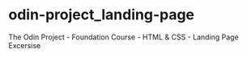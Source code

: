 # odin-project_landing-page
The Odin Project - Foundation Course - HTML &amp; CSS - Landing Page Excersise
